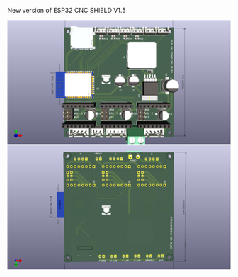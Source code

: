 New version of ESP32 CNC SHIELD V1.5

 ![My Image](Images/ESP32_Cnc_Shield.png)
  ![My Image](Images/Esp32_Cnc_ShieldBack.png)
